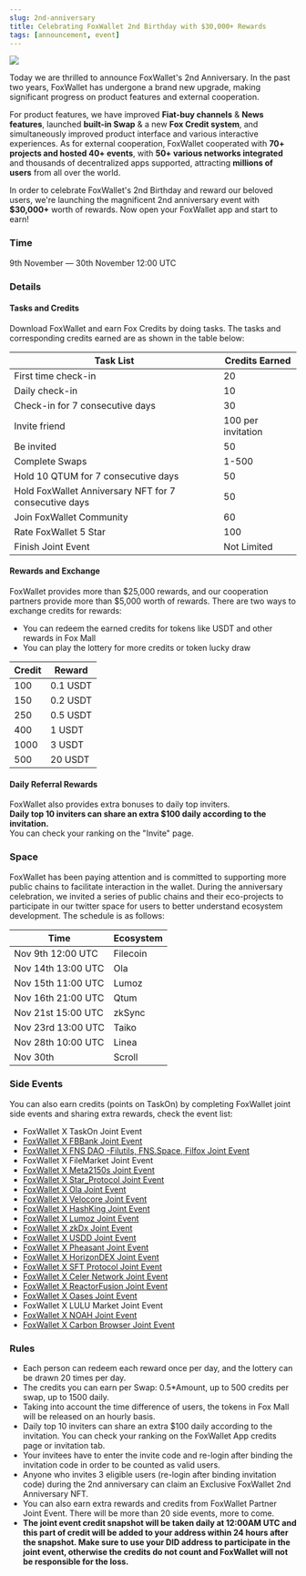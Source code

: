 ```yaml
---
slug: 2nd-anniversary
title: Celebrating FoxWallet 2nd Birthday with $30,000+ Rewards
tags: [announcement, event]
---
```


![](/img/blog/2nd-anniversary.webp)

Today we are thrilled to announce FoxWallet's 2nd Anniversary. In the past two years, FoxWallet has undergone a brand new upgrade, making significant progress on product features and external cooperation.   

<!--truncate-->

For product features, we have improved **Fiat-buy channels** & **News features**, launched **built-in Swap** & a new **Fox Credit system**, and simultaneously improved product interface and various interactive experiences. As for external cooperation, FoxWallet cooperated with **70+ projects and hosted 40+ events**, with **50+ various networks integrated** and thousands of decentralized apps supported, attracting **millions of users** from all over the world.  

In order to celebrate FoxWallet's 2nd Birthday and reward our beloved users, we're launching the magnificent 2nd anniversary event with **$30,000+** worth of rewards. Now open your FoxWallet app and start to earn!  

### Time
9th November — 30th November 12:00 UTC

### Details
#### Tasks and Credits
Download FoxWallet and earn Fox Credits by doing tasks. The tasks and corresponding credits earned are as shown in the table below:  

|  Task List | Credits Earned |
|  --------- | -------------- |
| First time check-in | 20 |
| Daily check-in | 10 |
| Check-in for 7 consecutive days | 30 |
| Invite friend | 100 per invitation |
| Be invited | 50 |
| Complete Swaps | 1-500 |
| Hold 10 QTUM for 7 consecutive days | 50 |
| Hold FoxWallet Anniversary NFT for 7 consecutive days | 50 |
| Join FoxWallet Community | 60 |
| Rate FoxWallet 5 Star | 100 |
| Finish Joint Event | Not Limited |

#### Rewards and Exchange
FoxWallet provides more than $25,000 rewards, and our cooperation partners provide more than $5,000 worth of rewards. There are two ways to exchange credits for rewards:  
- You can redeem the earned credits for tokens like USDT and other rewards in Fox Mall
- You can play the lottery for more credits or token lucky draw

|  Credit | Reward |
|  ------ | ------ |
| 100 | 0.1 USDT  |
| 150 | 0.2 USDT  |
| 250 | 0.5 USDT  |
| 400 | 1 USDT  |
| 1000 | 3 USDT  |
| 500 | 20 USDT  |

#### Daily Referral Rewards
FoxWallet also provides extra bonuses to daily top inviters.   
**Daily top 10 inviters can share an extra $100 daily according to the invitation.**   
You can check your ranking on the "Invite" page.


### Space
FoxWallet has been paying attention and is committed to supporting more public chains to facilitate interaction in the wallet. During the anniversary celebration, we invited a series of public chains and their eco-projects to participate in our twitter space for users to better understand ecosystem development. The schedule is as follows:  

|  Time | Ecosystem |
|  ------ | ------ |
| Nov 9th 12:00 UTC  | Filecoin |
| Nov 14th 13:00 UTC | Ola |
| Nov 15th 11:00 UTC  | Lumoz |
| Nov 16th 21:00 UTC | Qtum |
| Nov 21st 15:00 UTC | zkSync |
| Nov 23rd 13:00 UTC | Taiko |
| Nov 28th 10:00 UTC | Linea |
| Nov 30th | Scroll |


### Side Events
You can also earn credits (points on TaskOn) by completing FoxWallet joint side events and sharing extra rewards, check the event list: 
- FoxWallet X TaskOn Joint Event 
- [FoxWallet X FBBank Joint Event](https://rewards.taskon.xyz/campaign/detail/18264)
- [FoxWallet X FNS DAO -Filutils, FNS.Space, Filfox Joint Event](https://rewards.taskon.xyz/campaign/detail/18358)
- FoxWallet X FileMarket Joint Event
- [FoxWallet X Meta2150s Joint Event](https://rewards.taskon.xyz/campaign/detail/18556)
- [FoxWallet X Star_Protocol Joint Event](https://rewards.taskon.xyz/campaign/detail/18562)
- [FoxWallet X Ola Joint Event](https://rewards.taskon.xyz/campaign/detail/18563)
- [FoxWallet X Velocore Joint Event](https://rewards.taskon.xyz/campaign/detail/18568)
- [FoxWallet X HashKing Joint Event](https://rewards.taskon.xyz/campaign/detail/18569)
- [FoxWallet X Lumoz Joint Event](https://rewards.taskon.xyz/campaign/detail/18570)
- [FoxWallet X zkDx Joint Event](https://rewards.taskon.xyz/campaign/detail/18571)
- [FoxWallet X USDD Joint Event](https://rewards.taskon.xyz/campaign/detail/18572)
- [FoxWallet X Pheasant Joint Event](https://rewards.taskon.xyz/campaign/detail/18574)
- [FoxWallet X HorizonDEX Joint Event](https://rewards.taskon.xyz/campaign/detail/18575)
- [FoxWallet X SFT Protocol Joint Event](https://rewards.taskon.xyz/campaign/detail/18576)
- [FoxWallet X Celer Network Joint Event](https://rewards.taskon.xyz/campaign/detail/18577)
- [FoxWallet X ReactorFusion Joint Event](https://rewards.taskon.xyz/campaign/detail/18578)
- [FoxWallet X Oases Joint Event](https://rewards.taskon.xyz/campaign/detail/18580)
- FoxWallet X LULU Market Joint Event
- [FoxWallet X NOAH Joint Event](https://rewards.taskon.xyz/campaign/detail/18582)
- [FoxWallet X Carbon Browser Joint Event](https://rewards.taskon.xyz/campaign/detail/18583)

### Rules
- Each person can redeem each reward once per day, and the lottery can be drawn 20 times per day. 
- The credits you can earn per Swap: 0.5*Amount, up to 500 credits per swap, up to 1500 daily.  
- Taking into account the time difference of users, the tokens in Fox Mall will be released on an hourly basis. 
- Daily top 10 inviters can share an extra $100 daily according to the invitation. You can check your ranking on the FoxWallet App credits page or invitation tab.  
- Your invitees have to enter the invite code and re-login after binding the invitation code in order to be counted as valid users.  
- Anyone who invites 3 eligible users (re-login after binding invitation code) during the 2nd anniversary can claim an Exclusive FoxWallet 2nd Anniversary NFT.  
- You can also earn extra rewards and credits from FoxWallet Partner Joint Event. There will be more than 20 side events, more to come.  
- **The joint event credit snapshot will be taken daily at 12:00AM UTC and this part of credit will be added to your address within 24 hours after the snapshot. Make sure to use your DID address to participate in the joint event, otherwise the credits do not count and FoxWallet will not be responsible for the loss.** 